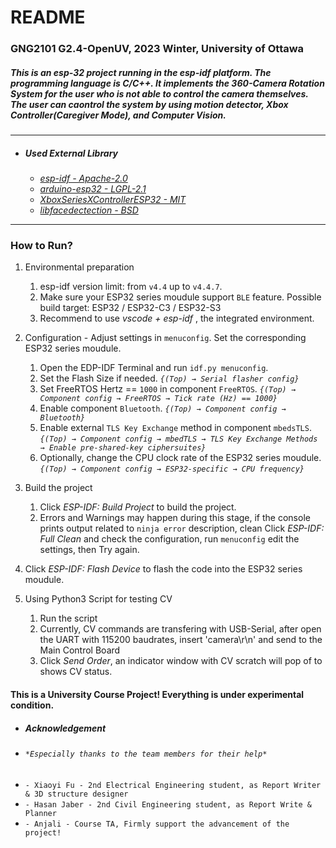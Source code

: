 # README

### GNG2101 G2.4-OpenUV, 2023 Winter, University of Ottawa

##### *This is an esp-32 project running in the esp-idf platform. The programming language is C/C++. It implements the 360-Camera Rotation System for the user who is not able to control the camera themselves. The user can caontrol the system by using motion detector, Xbox Controller(Caregiver Mode), and Computer Vision.*

---

- ##### *Used External Library*
    - *[esp-idf - Apache-2.0](https://github.com/espressif/esp-idf)*
    - *[arduino-esp32 - LGPL-2.1](https://github.com/espressif/arduino-esp32)*
    - *[XboxSeriesXControllerESP32 - MIT](https://github.com/asukiaaa/arduino-XboxSeriesXControllerESP32)*
    - *[libfacedectection - BSD](https://github.com/ShiqiYu/libfacedetection)*

---

### How to Run?

1. Environmental preparation
    1. esp-idf version limit: from `v4.4` up to `v4.4.7`.
    2. Make sure your ESP32 series moudule support `BLE` feature. Possible build target: ESP32 / ESP32-C3 / ESP32-S3
    3. Recommend to use *vscode + esp-idf* , the integrated environment.

2. Configuration - Adjust settings in `menuconfig`.
Set the corresponding ESP32 series moudule.
    1. Open the EDP-IDF Terminal and run `idf.py menuconfig`.
    2. Set the Flash Size if needed. *`{(Top) → Serial flasher config}`*
    3. Set FreeRTOS Hertz == `1000` in component `FreeRTOS`. *`{(Top) → Component config → FreeRTOS → Tick rate (Hz) == 1000}`*
    4. Enable component `Bluetooth`. *`{(Top) → Component config → Bluetooth}`*
    5. Enable external `TLS Key Exchange`  method in component `mbedsTLS`. *`{(Top) → Component config → mbedTLS → TLS Key Exchange Methods → Enable pre-shared-key ciphersuites}`*
    6. Optionally, change the CPU clock rate of the ESP32 series moudule. *`{(Top) → Component config → ESP32-specific → CPU frequency}`*

3. Build the project
    1. Click *ESP-IDF: Build Project* to build the project.
    2. Errors and Warnings may happen during this stage, if the console prints output related to `ninja error` description, clean Click *ESP-IDF: Full Clean* and check the configuration, run `menuconfig` edit the settings, then Try again.
4. Click *ESP-IDF: Flash Device* to flash the code into the ESP32 series moudule.

5. Using Python3 Script for testing CV
    1. Run the script
    2. Currently, CV commands are transfering with USB-Serial, after open the UART with 115200 baudrates, insert 'camera\r\n' and send to the Main Control Board
    3. Click *Send Order*, an indicator window with CV scratch will pop of to shows CV status.



#### This is a University Course Project! Everything is under experimental condition.
- #####     *Acknowledgement*
- ###### `*Especially thanks to the team members for their help*`
- `- Xiaoyi Fu - 2nd Electrical Engineering student, as Report Writer & 3D structure designer`
- `- Hasan Jaber - 2nd Civil Engineering student, as Report Write & Planner`
- `- Anjali - Course TA, Firmly support the advancement of the project!`


    